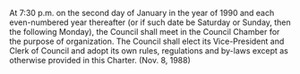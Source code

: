 At 7:30 p.m. on the second day of January in the year of 1990 and each even-numbered year thereafter (or if such date be Saturday or Sunday, then the following Monday), the Council shall meet in the Council Chamber for the purpose of organization. The Council shall elect its Vice-President and Clerk of Council and adopt its own rules, regulations and by-laws except as otherwise provided in this Charter. (Nov. 8, 1988)